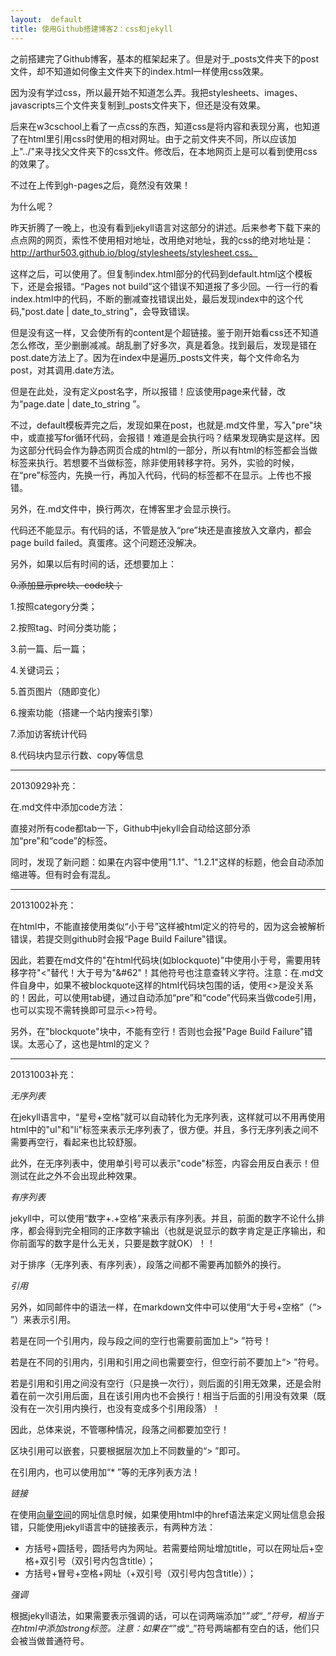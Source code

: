 ```yaml
---
layout:  default
title: 使用Github搭建博客2：css和jekyll
---
```

之前搭建完了Github博客，基本的框架起来了。但是对于_posts文件夹下的post文件，却不知道如何像主文件夹下的index.html一样使用css效果。

因为没有学过css，所以最开始不知道怎么弄。我把stylesheets、images、javascripts三个文件夹复制到_posts文件夹下，但还是没有效果。

后来在w3cschool上看了一点css的东西，知道css是将内容和表现分离，也知道了在html里引用css时使用的相对网址。由于之前文件夹不同，所以应该加上"../"来寻找父文件夹下的css文件。修改后，在本地网页上是可以看到使用css的效果了。

不过在上传到gh-pages之后，竟然没有效果！

为什么呢？

昨天折腾了一晚上，也没有看到jekyll语言对这部分的讲述。后来参考下载下来的点点网的网页，索性不使用相对地址，改用绝对地址，我的css的绝对地址是：http://arthur503.github.io/blog/stylesheets/stylesheet.css。

这样之后，可以使用了。但复制index.html部分的代码到default.html这个模板下，还是会报错。“Pages not build”这个错误不知道报了多少回。一行一行的看index.html中的代码，不断的删减查找错误出处，最后发现index中的这个代码,"post.date | date_to_string"，会导致错误。

但是没有这一样，又会使所有的content是个超链接。鉴于刚开始看css还不知道怎么修改，至少删删减减。胡乱删了好多次，真是着急。找到最后，发现是错在post.date方法上了。因为在index中是遍历_posts文件夹，每个文件命名为post，对其调用.date方法。

但是在此处，没有定义post名字，所以报错！应该使用page来代替，改为“page.date | date_to_string ”。

不过，default模板弄完之后，发现如果在post，也就是.md文件里，写入"pre"块中，或直接写for循环代码，会报错！难道是会执行吗？结果发现确实是这样。因为这部分代码会作为静态网页合成的html的一部分，所以有html的标签都会当做标签来执行。若想要不当做标签，除非使用转移字符。另外，实验的时候，在“pre”标签内，先换一行，再加入代码，代码的标签都不在显示。上传也不报错。

另外，在.md文件中，换行两次，在博客里才会显示换行。

代码还不能显示。有代码的话，不管是放入“pre”块还是直接放入文章内，都会page build failed。真蛋疼。这个问题还没解决。

另外，如果以后有时间的话，还想要加上：

<del>0.添加显示pre块、code块；</del>

1.按照category分类；

2.按照tag、时间分类功能；

3.前一篇、后一篇；

4.关键词云；

5.首页图片（随即变化）

6.搜索功能（搭建一个站内搜索引擎）

7.添加访客统计代码

8.代码块内显示行数、copy等信息

-------------

20130929补充：

在.md文件中添加code方法：

直接对所有code都tab一下，Github中jekyll会自动给这部分添加“pre”和“code”的标签。

同时，发现了新问题：如果在内容中使用"1.1"、"1.2.1"这样的标题，他会自动添加缩进等。但有时会有混乱。

-----------

20131002补充：

在html中，不能直接使用类似“小于号”这样被html定义的符号的，因为这会被解析错误，若提交则github时会报“Page Build Failure"错误。

因此，若要在md文件的"在html代码块(如blockquote)"中使用小于号，需要用转移字符"&#60;"替代！大于号为"&#62"！其他符号也注意查转义字符。注意：在.md文件自身中，如果不被blockquote这样的html代码块包围的话，使用<>是没关系的！因此，可以使用tab键，通过自动添加“pre”和“code”代码来当做code引用，也可以实现不需转换即可显示<>符号。

另外，在"blockquote"块中，不能有空行！否则也会报"Page Build Failure"错误。太恶心了，这也是html的定义？

---
20131003补充：

*无序列表*

在jekyll语言中，“星号+空格”就可以自动转化为无序列表，这样就可以不用再使用html中的"ul"和"li"标签来表示无序列表了，很方便。并且，多行无序列表之间不需要再空行，看起来也比较舒服。

此外，在无序列表中，使用单引号可以表示"code"标签，内容会用反白表示！但测试在此之外不会出现此种效果。

*有序列表*

jekyll中，可以使用“数字+.+空格”来表示有序列表。并且，前面的数字不论什么排序，都会得到完全相同的正序数字输出（也就是说显示的数字肯定是正序输出，和你前面写的数字是什么无关，只要是数字就OK）！！

对于排序（无序列表、有序列表），段落之间都不需要再加额外的换行。

*引用*

另外，如同邮件中的语法一样，在markdown文件中可以使用“大于号+空格”（“> ”）来表示引用。

若是在同一个引用内，段与段之间的空行也需要前面加上“> ”符号！

若是在不同的引用内，引用和引用之间也需要空行，但空行前不要加上“> ”符号。

若是引用和引用之间没有空行（只是换一次行），则后面的引用无效果，还是会附着在前一次引用后面，且在该引用内也不会换行！相当于后面的引用没有效果（既没有在一次引用内换行，也没有变成多个引用段落）！

因此，总体来说，不管哪种情况，段落之间都要加空行！

区块引用可以嵌套，只要根据层次加上不同数量的“> ”即可。

在引用内，也可以使用加“* ”等的无序列表方法！

*链接*

在使用[向量空间](http://zh.wikipedia.org/wiki/%E5%90%91%E9%87%8F%E7%A9%BA%E9%97%B4)的网址信息时候，如果使用html中的href语法来定义网址信息会报错，只能使用jekyll语言中的链接表示，有两种方法：

* 方括号+圆括号，圆括号内为网址。若需要给网址增加title，可以在网址后+空格+双引号（双引号内包含title）；
* 方括号+冒号+空格+网址（+双引号（双引号内包含title））； 

*强调*

根据jekyll语法，如果需要表示强调的话，可以在词两端添加“*”或“_”符号，相当于在html中添加strong标签。注意：如果在“*”或“_”符号两端都有空白的话，他们只会被当做普通符号。


